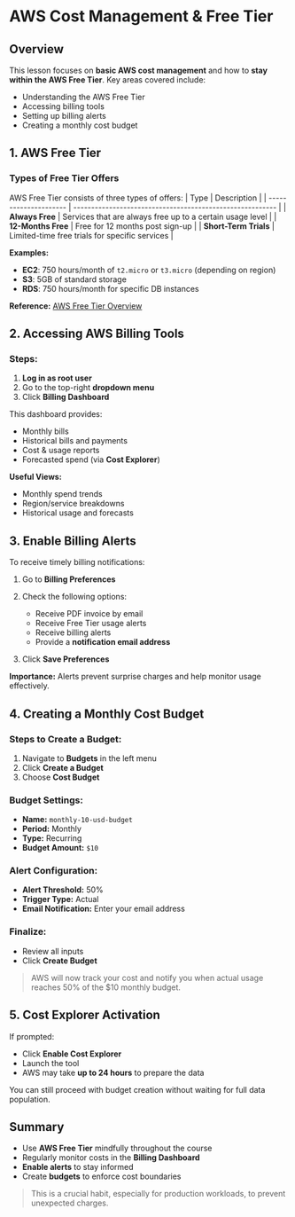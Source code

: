 # AWS Cost Management & Free Tier

## Overview

This lesson focuses on **basic AWS cost management** and how to **stay within the AWS Free Tier**. Key areas covered include:

- Understanding the AWS Free Tier
- Accessing billing tools
- Setting up billing alerts
- Creating a monthly cost budget

## 1. AWS Free Tier

### Types of Free Tier Offers

AWS Free Tier consists of three types of offers:
| Type | Description |
| --------------------- | --------------------------------------------------------- |
| **Always Free** | Services that are always free up to a certain usage level |
| **12-Months Free** | Free for 12 months post sign-up |
| **Short-Term Trials** | Limited-time free trials for specific services |

**Examples:**

- **EC2**: 750 hours/month of `t2.micro` or `t3.micro` (depending on region)
- **S3**: 5GB of standard storage
- **RDS**: 750 hours/month for specific DB instances

**Reference:** [AWS Free Tier Overview](https://aws.amazon.com/free)

## 2. Accessing AWS Billing Tools

### Steps:

1. **Log in as root user**
2. Go to the top-right **dropdown menu**
3. Click **Billing Dashboard**

This dashboard provides:

- Monthly bills
- Historical bills and payments
- Cost & usage reports
- Forecasted spend (via **Cost Explorer**)

**Useful Views:**

- Monthly spend trends
- Region/service breakdowns
- Historical usage and forecasts

## 3. Enable Billing Alerts

To receive timely billing notifications:

1. Go to **Billing Preferences**
2. Check the following options:

   - Receive PDF invoice by email
   - Receive Free Tier usage alerts
   - Receive billing alerts
   - Provide a **notification email address**

3. Click **Save Preferences**

**Importance:** Alerts prevent surprise charges and help monitor usage effectively.

## 4. Creating a Monthly Cost Budget

### Steps to Create a Budget:

1. Navigate to **Budgets** in the left menu
2. Click **Create a Budget**
3. Choose **Cost Budget**

### Budget Settings:

- **Name:** `monthly-10-usd-budget`
- **Period:** Monthly
- **Type:** Recurring
- **Budget Amount:** `$10`

### Alert Configuration:

- **Alert Threshold:** 50%
- **Trigger Type:** Actual
- **Email Notification:** Enter your email address

### Finalize:

- Review all inputs
- Click **Create Budget**

> AWS will now track your cost and notify you when actual usage reaches 50% of the \$10 monthly budget.

## 5. Cost Explorer Activation

If prompted:

- Click **Enable Cost Explorer**
- Launch the tool
- AWS may take **up to 24 hours** to prepare the data

You can still proceed with budget creation without waiting for full data population.

## Summary

- Use **AWS Free Tier** mindfully throughout the course
- Regularly monitor costs in the **Billing Dashboard**
- **Enable alerts** to stay informed
- Create **budgets** to enforce cost boundaries

> This is a crucial habit, especially for production workloads, to prevent unexpected charges.
